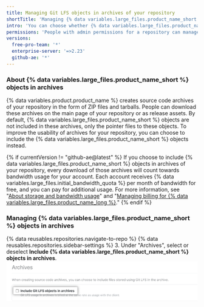 ```yaml
---
title: Managing Git LFS objects in archives of your repository
shortTitle: 'Managing {% data variables.large_files.product_name_short %} objects in archives'
intro: 'You can choose whether {% data variables.large_files.product_name_long %} ({% data variables.large_files.product_name_short %}) objects are included in source code archives, such as ZIP files and tarballs, {% data variables.product.product_name %} creates for your repository.'
permissions: 'People with admin permissions for a repository can manage whether {% data variables.large_files.product_name_short %} objects are included in archives of the repository.'
versions:
  free-pro-team: '*'
  enterprise-server: '=>2.23'
  github-ae: '*'
---
```


### About {% data variables.large_files.product_name_short %} objects in archives

{% data variables.product.product_name %} creates source code archives of your repository in the form of ZIP files and tarballs. People can download these archives on the main page of your repository or as release assets. By default, {% data variables.large_files.product_name_short %} objects are not included in these archives, only the pointer files to these objects. To improve the usability of archives for your repository, you can choose to include the {% data variables.large_files.product_name_short %} objects instead.

{% if currentVersion != "github-ae@latest" %}
If you choose to include {% data variables.large_files.product_name_short %} objects in archives of your repository, every download of those archives will count towards bandwidth usage for your account. Each account receives {% data variables.large_files.initial_bandwidth_quota %} per month of bandwidth for free, and you can pay for additional usage. For more information, see "[About storage and bandwidth usage](/github/managing-large-files/about-storage-and-bandwidth-usage)" and "[Managing billing for {% data variables.large_files.product_name_long %}](/github/setting-up-and-managing-billing-and-payments-on-github/managing-billing-for-git-large-file-storage)."
{% endif %}

### Managing {% data variables.large_files.product_name_short %} objects in archives

{% data reusables.repositories.navigate-to-repo %}
{% data reusables.repositories.sidebar-settings %}
3. Under "Archives", select or deselect **Include {% data variables.large_files.product_name_short %} objects in archives**.
  ![Checkbox to include {% data variables.large_files.product_name_short %} objects in archives](/assets/images/help/repository/include-git-lfs-objects-checkbox.png)
